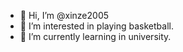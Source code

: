 - 👋 Hi, I’m @xinze2005
- 👀 I’m interested in playing basketball.
- 🌱 I’m currently learning in university.

<!---
xinze2005/xinze2005 is a ✨ special ✨ repository because its `README.md` (this file) appears on your GitHub profile.
You can click the Preview link to take a look at your changes.
--->
